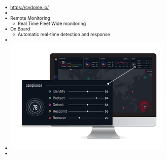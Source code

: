 - https://cydome.io/
-
- Remote Monitoring
	- Real Time Fleet Wide monitoring
- On Board
	- Automatic real-time detection and response
-
- ![computer-mockup2.webp](../assets/computer-mockup2_1701178919168_0.webp)
-